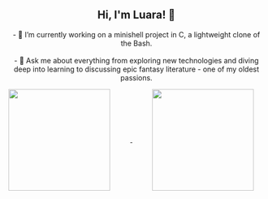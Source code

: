 
<!DOCTYPE html>
<html lang="en">
<head>
    <meta charset="UTF-8">
    <meta name="viewport" content="width=device-width, initial-scale=1.0">
</head>
<body>
    <h2 style="text-align: center;">Hi, I'm Luara! 👋</h2>
    <p style="text-align: center;">
        - 🔭 I’m currently working on a minishell project in C, a lightweight clone of the Bash.
        <br>
        </br>
    - 📖 Ask me about everything from exploring new technologies and diving deep into learning to discussing epic fantasy literature - one of my oldest passions.
    </p>
    <a href="https://github.com/luaraggio/github-readme-stats">
      <img height="200" align="center" src="https://github-readme-stats.vercel.app/api?username=luaraggio&theme=radical" style="margin-right: 40px;" />
    </a>
    &nbsp; <!-- Espaço em branco --> 
    &nbsp; <!-- Espaço em branco --> 
    &nbsp; <!-- Espaço em branco -->
    &nbsp; <!-- Espaço em branco -->
    &nbsp; <!-- Espaço em branco -->
    <a href="https://github.com/luaraggio">
      <img height="200" align="center" src="https://github-readme-stats.vercel.app/api/top-langs?username=luaraggio&theme=radical&layout=compact&langs_count=8&card_width=320" />
    </a>
</body>
</html>


